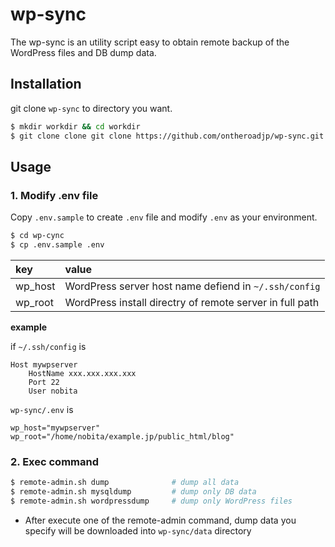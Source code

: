 # wp-sync

The wp-sync is an utility script easy to obtain remote backup of the WordPress files and DB dump data. 

## Installation

git clone ``wp-sync`` to directory you want.

```bash
$ mkdir workdir && cd workdir
$ git clone clone git clone https://github.com/ontheroadjp/wp-sync.git
```

## Usage

### 1. Modify .env file

Copy ``.env.sample`` to create ``.env`` file and modify ``.env`` as your environment.

```bash
$ cd wp-cync
$ cp .env.sample .env
```

|key|value|
|:---|:---|
|wp_host|WordPress server host name defiend in ``~/.ssh/config``|
|wp_root|WordPress install directry of remote server in full path |

**example**

if ``~/.ssh/config`` is

```vim
Host mywpserver
	HostName xxx.xxx.xxx.xxx
	Port 22
	User nobita
```

``wp-sync/.env`` is

```vim
wp_host="mywpserver"
wp_root="/home/nobita/example.jp/public_html/blog"
```

### 2. Exec command

```bash
$ remote-admin.sh dump				# dump all data
$ remote-admin.sh mysqldump			# dump only DB data
$ remote-admin.sh wordpressdump 	# dump only WordPress files
```

* After execute one of the remote-admin command, dump data you specify will be downloaded into ``wp-sync/data`` directory


